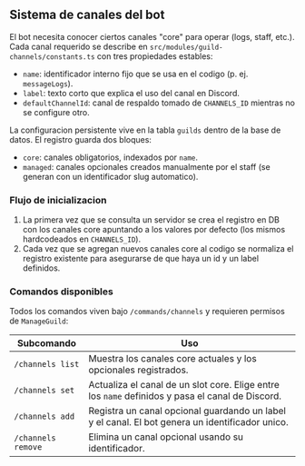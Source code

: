 
## Sistema de canales del bot

El bot necesita conocer ciertos canales "core" para operar (logs, staff, etc.). Cada canal requerido se describe en `src/modules/guild-channels/constants.ts` con tres propiedades estables:

- `name`: identificador interno fijo que se usa en el codigo (p. ej. `messageLogs`).
- `label`: texto corto que explica el uso del canal en Discord.
- `defaultChannelId`: canal de respaldo tomado de `CHANNELS_ID` mientras no se configure otro.

La configuracion persistente vive en la tabla `guilds` dentro de la base de datos. El registro guarda dos bloques:

- `core`: canales obligatorios, indexados por `name`.
- `managed`: canales opcionales creados manualmente por el staff (se generan con un identificador slug automatico).

### Flujo de inicializacion

1. La primera vez que se consulta un servidor se crea el registro en DB con los canales core apuntando a los valores por defecto (los mismos hardcodeados en `CHANNELS_ID`).
2. Cada vez que se agregan nuevos canales core al codigo se normaliza el registro existente para asegurarse de que haya un id y un label definidos.

### Comandos disponibles

Todos los comandos viven bajo `/commands/channels` y requieren permisos de `ManageGuild`:

| Subcomando | Uso |
|------------|-----|
| `/channels list` | Muestra los canales core actuales y los opcionales registrados. |
| `/channels set` | Actualiza el canal de un slot core. Elige entre los `name` definidos y pasa el canal de Discord. |
| `/channels add` | Registra un canal opcional guardando un label y el canal. El bot genera un identificador unico. |
| `/channels remove` | Elimina un canal opcional usando su identificador. |

